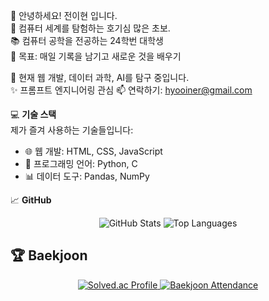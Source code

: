 👋 안녕하세요! 전이현 입니다.  
🌟 컴퓨터 세계를 탐험하는 호기심 많은 초보.  
📚 컴퓨터 공학을 전공하는 24학번 대학생  
🎯 목표: 매일 기록을 남기고 새로운 것을 배우기  

👀 현재 웹 개발, 데이터 과학, AI를 탐구 중입니다.  
✨ 프롬프트 엔지니어링 관심
📫 연락하기: hyooiner@gmail.com  

💻 **기술 스택**  
제가 즐겨 사용하는 기술들입니다:  

- 🌐 웹 개발: HTML, CSS, JavaScript  
- 🐍 프로그래밍 언어: Python, C  
- 📊 데이터 도구: Pandas, NumPy  

📈 **GitHub**  
<p align="center"> 
<img src="https://github-readme-stats.vercel.app/api?username=hyooiner&show_icons=true&theme=radical" alt="GitHub Stats" />  
<img src="https://github-readme-stats.vercel.app/api/top-langs/?username=hyooiner&layout=compact&theme=radical" alt="Top Languages" />  
</p>

## 🏆 Baekjoon 

<p align="center">
  <a href="https://solved.ac/komosjs44/">
    <img src="http://mazassumnida.wtf/api/v2/generate_badge?boj=komosjs44" alt="Solved.ac Profile"/>
  </a>
  <a href="https://solved.ac/komosjs44/">
    <img src="http://mazandi.herokuapp.com/api?handle=komosjs44&theme=warm" alt="Baekjoon Attendance"/>
  </a>
</p>
